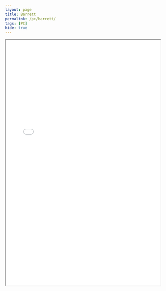 ```yaml
---
layout: page
title: Barrett
permalink: /pc/barrett/
tags: [PC]
hide: true
---
```


<iframe src="/assets/pdf/Tal-3.pdf" width="100%" height="800px"></iframe>